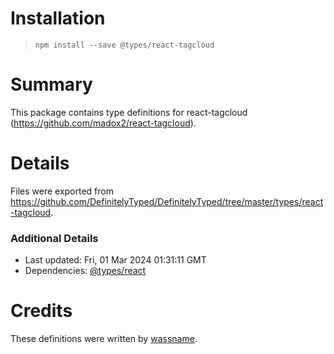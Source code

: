 # Installation
> `npm install --save @types/react-tagcloud`

# Summary
This package contains type definitions for react-tagcloud (https://github.com/madox2/react-tagcloud).

# Details
Files were exported from https://github.com/DefinitelyTyped/DefinitelyTyped/tree/master/types/react-tagcloud.

### Additional Details
 * Last updated: Fri, 01 Mar 2024 01:31:11 GMT
 * Dependencies: [@types/react](https://npmjs.com/package/@types/react)

# Credits
These definitions were written by [wassname](https://github.com/wassname).
